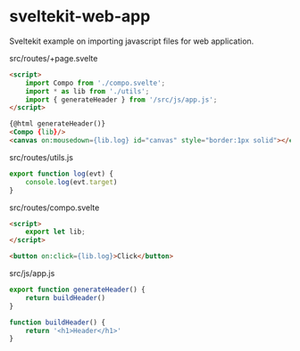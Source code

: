 # sveltekit-web-app
Sveltekit example on importing javascript files for web application.

src/routes/+page.svelte
```html
<script>
    import Compo from './compo.svelte';
    import * as lib from './utils';
    import { generateHeader } from '/src/js/app.js';
</script>

{@html generateHeader()}
<Compo {lib}/>
<canvas on:mousedown={lib.log} id="canvas" style="border:1px solid"></canvas>
```

src/routes/utils.js
```js
export function log(evt) {
    console.log(evt.target)
}
```

src/routes/compo.svelte
```html
<script>
    export let lib;
</script>

<button on:click={lib.log}>Click</button>
```

src/js/app.js
```js
export function generateHeader() {
    return buildHeader()
}

function buildHeader() {
    return '<h1>Header</h1>'
}
```
